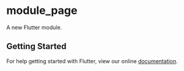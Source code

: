 # module_page

A new Flutter module.

## Getting Started

For help getting started with Flutter, view our online
[documentation](https://flutter.dev/).
